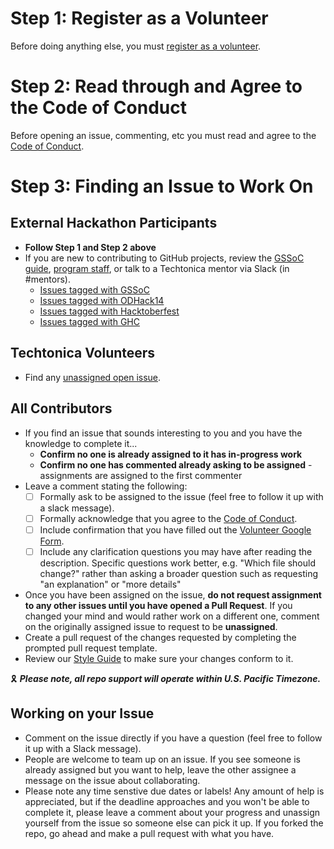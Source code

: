# Step 1: Register as a Volunteer
Before doing anything else, you must [register as a volunteer](https://docs.google.com/forms/d/e/1FAIpQLSeW0mo-Dpsig70374UEPvzexpas-31Ost_HsFwm0kjNOxtbtg/viewform?c=0&w=1).

# Step 2: Read through and Agree to the Code of Conduct
Before opening an issue, commenting, etc you must read and agree to the [Code of Conduct](https://docs.google.com/document/d/16LUxODmHN3N2r4GPA-YeNgXP0MIQCl6gW_twJralb5w/edit?tab=t.0).

# Step 3: Finding an Issue to Work On

## External Hackathon Participants
- **Follow Step 1 and Step 2 above**
- If you are new to contributing to GitHub projects, review the [GSSoC guide](https://github.com/GSSoC24/Contributor/tree/main/gssoc-guidelines), [program staff](https://techtonica.org/team/), or talk to a Techtonica mentor via Slack (in #mentors).
   - [Issues tagged with GSSoC](https://github.com/Techtonica/techtonica.org/issues?q=is%3Aissue%20is%3Aopen%20label%3Agssoc%20no%3Aassignee)
   - [Issues tagged with ODHack14](https://github.com/Techtonica/techtonica.org/issues?q=is%3Aissue%20is%3Aopen%20label%3AODHack14%20no%3Aassignee)
   - [Issues tagged with Hacktoberfest](https://github.com/Techtonica/techtonica.org/issues?q=is%3Aissue%20is%3Aopen%20label%3AHacktoberfest%20no%3Aassignee)
   - [Issues tagged with GHC](https://github.com/Techtonica/techtonica.org/issues?q=is%3Aissue%20is%3Aopen%20label%3AGHC%20no%3Aassignee)

## Techtonica Volunteers
- Find any [unassigned open issue](https://github.com/Techtonica/techtonica.org/issues?q=is%3Aissue%20is%3Aopen%20no%3Aassignee).

## All Contributors
- If you find an issue that sounds interesting to you and you have the knowledge to complete it...
  - **Confirm no one is already assigned to it has in-progress work**
  - **Confirm no one has commented already asking to be assigned** - assignments are assigned to the first commenter
- Leave a comment stating the following:
  - [ ] Formally ask to be assigned to the issue (feel free to follow it up with a slack message).
  - [ ] Formally acknowledge that you agree to the [Code of Conduct](https://docs.google.com/document/d/16LUxODmHN3N2r4GPA-YeNgXP0MIQCl6gW_twJralb5w/edit?tab=t.0).
  - [ ] Include confirmation that you have filled out the [Volunteer Google Form](https://docs.google.com/forms/d/e/1FAIpQLSeW0mo-Dpsig70374UEPvzexpas-31Ost_HsFwm0kjNOxtbtg/viewform?c=0&w=1).
  - [ ] Include any clarification questions you may have after reading the description. Specific questions work better, e.g. "Which file should change?" rather than asking a broader question such as requesting "an explanation" or "more details"
- Once you have been assigned on the issue, **do not request assignment to any other issues until you have opened a Pull Request**. If you changed your mind and would rather work on a different one, comment on the originally assigned issue to request to be **unassigned**.
- Create a pull request of the changes requested by completing the prompted pull request template.
- Review our [Style Guide](https://github.com/Techtonica/techtonica.org/wiki#links-to-styling-guides) to make sure your changes conform to it.

🎗️ _**Please note, all repo support will operate within U.S. Pacific Timezone.**_

## Working on your Issue
- Comment on the issue directly if you have a question (feel free to follow it up with a Slack message).
- People are welcome to team up on an issue. If you see someone is already assigned but you want to help, leave the other assignee a message on the issue about collaborating.
- Please note any time senstive due dates or labels! Any amount of help is appreciated, but if the deadline approaches and you won't be able to complete it, please leave a comment about your progress and unassign yourself from the issue so someone else can pick it up. If you forked the repo, go ahead and make a pull request with what you have. 
